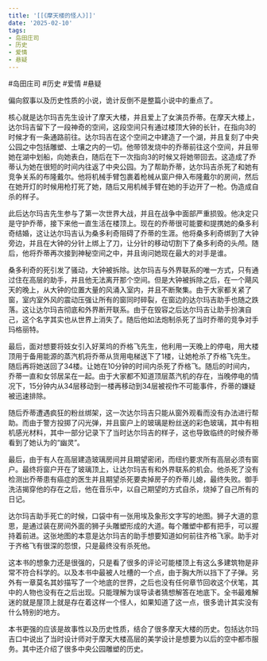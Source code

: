```yaml
---
title: '[[《摩天楼的怪人》]]'
date: '2025-02-10'
tags:
- 岛田庄司
- 历史
- 爱情
- 悬疑
---
```

#岛田庄司  #历史 #爱情 #悬疑

偏向叙事以及历史性质的小说，诡计反倒不是整篇小说中的重点了。

核心就是达尔玛吉先生设计了摩天大楼，并且爱上了女演员乔蒂。在摩天大楼上，达尔玛吉留下了一段神奇的空间，这段空间只有通过楼顶大钟的长针，在指向3的时候才有一条通路前往。达尔玛吉在这个空间之中建造了一个湖，并且复刻了中央公园之中包括雕塑、土壤之内的一切。他带领发烧中的乔蒂前往这个空间，并且带她在湖中划船，向她表白，随后在下一次指向3的时候又将她带回去。这造成了乔蒂认为她在很短的时间内往返了中央公园。为了帮助乔蒂，达尔玛吉杀死了和她有竞争关系的布隆戴尔。他将机械手臂包裹着枪械从窗户伸入布隆戴尔的房间，然后在她开灯的时候用枪打死了她，随后又用机械手臂在她的手边开了一枪。伪造成自杀的样子。

此后达尔玛吉先生参与了第一次世界大战，并且在战争中面部严重损毁。他决定只是守护乔蒂，接下来他一直生活在楼顶上。现在的乔蒂很可能要和提携她的桑多利奇结婚，这让达尔玛吉认为桑多利奇阻碍了乔蒂的生涯。他将桑多利奇绑到了大钟旁边，并且在大钟的分针上绑上了刀，让分针的移动切割下了桑多利奇的头颅。随后，他将乔蒂再次接到神秘空间之中，并且询问她现在最大的对手是谁。

桑多利奇的死引发了骚动，大钟被拆除。达尔玛吉与外界联系的唯一方式，只有通过住在高层的助手，并且他无法离开那个空间。但是大钟被拆除之后，在一个飓风天的晚上，从大钟的位置大量的风涌入室内，并且不断聚集。由于大家都关紧了窗，室内室外风的震动压强让所有的窗同时碎裂，在窗边的达尔玛吉助手也随之跌落。这让达尔玛吉彻底和外界断开联系。由于在毁容之后达尔玛吉让助手扮演自己，这个名字其实也从世界上消失了。随后他如法炮制杀死了当时乔蒂的竞争对手玛格丽特。

最后，面对想要将妓女引入好莱坞的乔格飞先生，他利用一天晚上的停电，用大楼顶用于备用能源的蒸汽机将乔蒂从货用电梯送下了1楼，让她枪杀了乔格飞先生。随后再将她送回了34楼。让她在10分钟的时间内杀死了乔格飞。随后的时间内，乔蒂一直和女邻居呆在一起。由于大家都不知道顶层蒸汽机的存在，当晚停电的情况下，15分钟内从34层移动到一楼再移动到34层被视作不可能事件，乔蒂的嫌疑被迅速排除。

随后乔蒂遭遇疯狂的粉丝绑架，这一次达尔玛吉只能从窗外观看而没有办法进行帮助。而由于警方投掷了闪光弹，并且窗户上的玻璃是粉丝送的彩色玻璃，其中有相机感光材料，其中一部分记录下了当时达尔玛吉的样子，这也导致临终的时候乔蒂看到了她认为的“幽灵”。

最后，由于有人在高层建造玻璃房间并且期望密闭，而纽约要求所有高层必须有窗户。最终将窗户开在了玻璃顶上，让达尔玛吉有和外界联系的机会。他杀死了没有检测出乔蒂患有癌症的医生并且期望杀死要卖掉房子的乔蒂儿媳，最终失败。御手洗洁揭穿他的存在之后，他在音乐中，以自己期望的方式自杀，烧掉了自己所有的日记。

达尔玛吉助手死亡的时候，口袋中有一张用埃及象形文字写的地图。狮子大道的意思，是通过装在房间外面的狮子头雕塑形成的大道。每个雕塑中都有把手，可以握持着前进。这张地图的本意是达尔玛吉的助手想要知道如何前往齐格飞家。助手对于齐格飞有很深的怨恨，只是最终没有杀死他。

这本书的想象力还是很强的，只是看了很多的评论可能楼顶上有这么多建筑物是非常不符合科学的。以及本书中最被人吐槽的一个点，由于胸大所以挡下了子弹。另外有一章莫名其妙描写了一个地底的世界，之后也没有任何章节回收这个伏笔，其中的人物也没有在之后出现。只能理解为误导读者猜想解答在地底下。全书最难解迷的就是屋顶上就是存在着这样一个怪人，如果知道了这一点，很多诡计其实没有什么特别的地方。

本书更强的应该是故事性以及历史性质，结合了很多摩天大楼的历史。包括达尔玛吉口中说出了当时设计师对于摩天大楼高层的美学设计是想要为以后的空中都市服务。其中还介绍了很多中央公园雕塑的历史。
